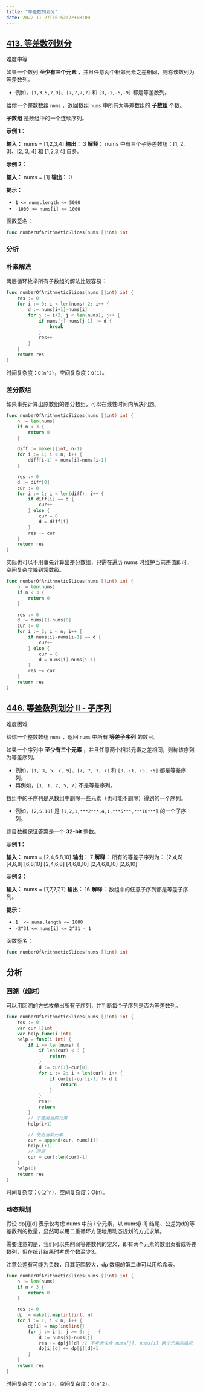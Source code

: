 ```yaml
---
title: "等差数列划分"
date: 2022-11-27T16:53:22+08:00
---
```


## [413. 等差数列划分](https://leetcode.cn/problems/arithmetic-slices/)

难度中等

如果一个数列 **至少有三个元素** ，并且任意两个相邻元素之差相同，则称该数列为等差数列。

- 例如，`[1,3,5,7,9]`、`[7,7,7,7]` 和 `[3,-1,-5,-9]` 都是等差数列。

给你一个整数数组 `nums` ，返回数组 `nums` 中所有为等差数组的 **子数组** 个数。

**子数组** 是数组中的一个连续序列。

**示例 1：**

**输入：** nums = [1,2,3,4]
**输出：** 3
**解释：** nums 中有三个子等差数组：[1, 2, 3]、[2, 3, 4] 和 [1,2,3,4] 自身。

**示例 2：**

**输入：** nums = [1]
**输出：** 0

**提示：**

- `1 <= nums.length <= 5000`
- `-1000 <= nums[i] <= 1000`

函数签名：

```go
func numberOfArithmeticSlices(nums []int) int
```

### 分析

### 朴素解法

两层循环枚举所有子数组的解法比较容易：

```go
func numberOfArithmeticSlices(nums []int) int {
    res := 0
    for i := 0; i < len(nums)-2; i++ {
        d := nums[i+1]-nums[i]
        for j := i+2; j < len(nums); j++ {
            if nums[j]-nums[j-1] != d {
                break
            }
            res++
        }
    }
    return res
}
```

时间复杂度：`O(n^2)`，空间复杂度：`O(1)`。

### 差分数组

如果事先计算出原数组的差分数组，可以在线性时间内解决问题。

```go
func numberOfArithmeticSlices(nums []int) int {
    n := len(nums)
    if n < 3 {
        return 0
    }

    diff := make([]int, n-1)
    for i := 1; i < n; i++ {
        diff[i-1] = nums[i]-nums[i-1]
    }

    res := 0
    d := diff[0]
    cur := 0
    for i := 1; i < len(diff); i++ {
        if diff[i] == d {
            cur++
        } else {
            cur = 0
            d = diff[i]
        }
        res += cur
    }
    return res
}
```

实际也可以不用事先计算出差分数组，只需在遍历 nums 时维护当前差值即可，空间复杂度降到常数级。

```go
func numberOfArithmeticSlices(nums []int) int {
    n := len(nums)
    if n < 3 {
        return 0
    }

    res := 0
    d := nums[1]-nums[0]
    cur := 0
    for i := 2; i < n; i++ {
        if nums[i]-nums[i-1] == d {
            cur++
        } else {
            cur = 0
            d = nums[i]-nums[i-1]
        }
        res += cur
    }
    return res
}
```

## [446. 等差数列划分 II - 子序列](https://leetcode.cn/problems/arithmetic-slices-ii-subsequence/)

难度困难

给你一个整数数组 `nums` ，返回 `nums` 中所有 **等差子序列** 的数目。

如果一个序列中 **至少有三个元素** ，并且任意两个相邻元素之差相同，则称该序列为等差序列。

- 例如，`[1, 3, 5, 7, 9]`、`[7, 7, 7, 7]` 和 `[3, -1, -5, -9]` 都是等差序列。
- 再例如，`[1, 1, 2, 5, 7]` 不是等差序列。

数组中的子序列是从数组中删除一些元素（也可能不删除）得到的一个序列。

- 例如，`[2,5,10]` 是 `[1,2,1,***2***,4,1,***5***,***10***]` 的一个子序列。

题目数据保证答案是一个 **32-bit** 整数。

**示例 1：**

**输入：** nums = [2,4,6,8,10]
**输出：** 7
**解释：** 所有的等差子序列为：
[2,4,6]
[4,6,8]
[6,8,10]
[2,4,6,8]
[4,6,8,10]
[2,4,6,8,10]
[2,6,10]

**示例 2：**

**输入：** nums = [7,7,7,7,7]
**输出：** 16
**解释：** 数组中的任意子序列都是等差子序列。

**提示：**

- `1  <= nums.length <= 1000`
- `-2^31 <= nums[i] <= 2^31 - 1`

 函数签名：

```go
func numberOfArithmeticSlices(nums []int) int
```

## 分析

### 回溯（超时）

可以用回溯的方式枚举出所有子序列，并判断每个子序列是否为等差数列。

```go
func numberOfArithmeticSlices(nums []int) int {
    res := 0
    var cur []int
    var help func(i int)
    help = func(i int) {
        if i == len(nums) {
            if len(cur) < 3 {
                return
            }
            d := cur[1]-cur[0]
            for i := 2; i < len(cur); i++ {
                if cur[i]-cur[i-1] != d {
                    return
                }
            }
            res++
            return
        }
        // 不使用当前元素
        help(i+1)

        // 使用当前元素
        cur = append(cur, nums[i])
        help(i+1)
        // 回溯
        cur = cur[:len(cur)-1]
    }
    help(0)
    return res
}
```

时间复杂度：`O(2^n)`，空间复杂度：O(n)。

### 动态规划

假设 dp[i][d] 表示仅考虑 nums 中前 i 个元素，以 nums[i-1] 结尾、公差为d的等差数列的数量，显然可以用二重循环方便地用动态规划的方式求解。

需要注意的是，我们可以先削弱等差数列的定义，即有两个元素的数组页看成等差数列，但在统计结果时考虑个数至少3。

注意公差有可能为负数，且其范围较大，dp 数组的第二维可以用哈希表。

```go
func numberOfArithmeticSlices(nums []int) int {
    n := len(nums)
    if n < 3 {
        return 0
    }

    res := 0
    dp := make([]map[int]int, n)
    for i := 1; i < n; i++ {
        dp[i] = map[int]int{}
        for j := i-1; j >= 0; j-- {
            d := nums[i]-nums[j]
            res += dp[j][d] // 不考虑仅含 nums[j], nums[i] 两个元素的情况
            dp[i][d] += dp[j][d]+1
        }
    }
    return res
}
```

时间复杂度：`O(n^2)`，空间复杂度：`O(n^2)`。
